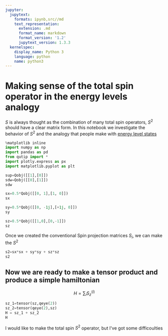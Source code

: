 ```yaml
---
jupyter:
  jupytext:
    formats: ipynb,src//md
    text_representation:
      extension: .md
      format_name: markdown
      format_version: '1.2'
      jupytext_version: 1.3.3
  kernelspec:
    display_name: Python 3
    language: python
    name: python3
---
```


# Making sense of the total spin operator in the energy levels analogy

$S$ is always thought as the combination of many total spin operators, $S^2$ should have a clear matrix form. 
In this notebook we investigate the behavior of $S^2$ and the analogy that people make with [energy level states](https://coldfusionblog.net/2014/05/19/introduction-to-superradiance/)

```python
%matplotlib inline
import numpy as np
import pandas as pd
from qutip import *
import plotly.express as px
import matplotlib.pyplot as plt
```

```python
sup=Qobj([[1],[0]])
sdw=Qobj([[0],[1]])
sdw
```

```python
sx=0.5*Qobj([[0, 1],[1, 0]])
sx
```

```python
sy=0.5*Qobj([[0, -1j],[+1j, 0]])
sy
```

```python
sz=0.5*Qobj([[1,0],[0,-1]])
sz
```

Once we created the conventional Spin projection matrices $S_i$, we can make the $S^2$

```python
s2=sx*sx + sy*sy + sz*sz
s2
```

## Now we are ready to make a tensor product and produce a simple hamiltonian
$$H = \sum_ {i}S_z ^{(i)}$$

```python
sz_1=tensor(sz,qeye(2))
sz_2=tensor(qeye(2),sz)
H = sz_1 + sz_2
H
```

I would like to make the total spin $S^2$ operator, but I've got some difficoulties

```python

```

```python

```
